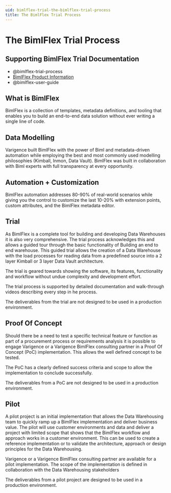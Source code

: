 ```yaml
---
uid: bimlflex-trial-the-bimlflex-trial-process
title: The BimlFlex Trial Process
---
```

# The BimlFlex Trial Process

## Supporting BimlFlex Trial Documentation

* @bimlflex-trial-process
* [BimlFlex Product Information](https://varigence.com/BimlFlex)
* @bimlflex-user-guide

## What is BimlFlex

BimlFlex is a collection of templates, metadata definitions, and tooling that enables you to build an end-to-end data solution without ever writing a single line of code.

## Data Modelling

Varigence built BimlFlex with the power of Biml and metadata-driven automation while employing the best and most commonly used modelling philosophies (Kimball, Inmon, Data Vault). BimlFlex was built in collaboration with Biml experts with full transparency at every opportunity.

## Automation + Customization

BimlFlex automation addresses 80-90% of real-world scenarios while giving you the control to customize the last 10-20% with extension points, custom attributes, and the BimlFlex metadata editor.

## Trial

As BimlFlex is a complete tool for building and developing Data Warehouses it is also very comprehensive. The trial process acknowledges this and allows a guided tour through the basic functionality of Building an end to end warehouse. This guided trial allows the creation of a Data Warehouse with the load processes for reading data from a predefined source into a 2 layer Kimball or 3 layer Data Vault architecture.

The trial is geared towards showing the software, its features, functionality and workflow without undue complexity and development effort.

The trial process is supported by detailed documentation and walk-through videos describing every step in he process.

The deliverables from the trial are not designed to be used in a production environment.

## Proof Of Concept

Should there be a need to test a specific technical feature or function as part of a procurement process or requirements analysis it is possible to engage Varigence or a Varigence BimlFlex consulting partner in a Proof Of Concept (PoC) implementation. This allows the well defined concept to be tested.

The PoC has a clearly defined success criteria and scope to allow the implementation to conclude successfully.

The deliverables from a PoC are not designed to be used in a production environment.

## Pilot

A pilot project is an initial implementation that allows the Data Warehousing team to quickly ramp up a BimlFlex implementation and deliver business value. The pilot will use customer environments and data and deliver a project with limited scope that shows that the BimlFlex workflow and approach works in a customer environment. This can be used to create a reference implementation or to validate the architecture, approach or design principles for the Data Warehousing.

Varigence or a Varigence BimlFlex consulting partner are available for a pilot implementation. The scope of the implementation is defined in collaboration with the Data Warehousing stakeholders

The deliverables from a pilot project are designed to be used in a production environment.
